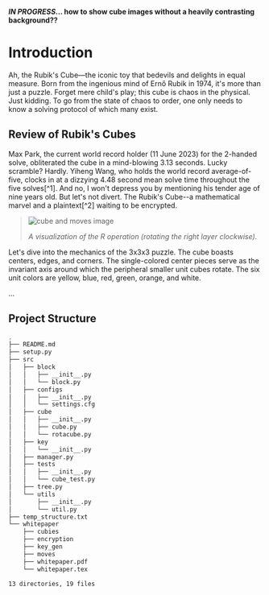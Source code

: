 **_IN PROGRESS_... how to show cube images without a heavily contrasting background??**

# Introduction

Ah, the Rubik's Cube—the iconic toy that bedevils and delights in equal measure. Born from the ingenious mind of Ernő Rubik in 1974, it's more than just a puzzle. Forget mere child's play; this cube is chaos in the physical. Just kidding. To go from the state of chaos to order, one only needs to know a solving protocol of which many exist.

## Review of Rubik's Cubes

Max Park, the current world record holder (11 June 2023) for the 2-handed solve, obliterated the cube in a mind-blowing 3.13 seconds. Lucky scramble? Hardly. Yiheng Wang, who holds the world record average-of-five, clocks in at a dizzying 4.48 second mean solve time throughout the five solves[^1]. And no, I won't depress you by mentioning his tender age of nine years old. But let's not divert. The Rubik's Cube--a mathematical marvel and a plaintext[^2] waiting to be encrypted.

> ![cube and moves image](https://github.com/thondascully/rotacrypt/assets/114739901/b79645d3-140b-4958-9ef6-ccbdf340fe01)
>
> _A visualization of the R operation (rotating the right layer clockwise)._

Let's dive into the mechanics of the 3x3x3 puzzle. The cube boasts centers, edges, and corners. The single-colored center pieces serve as the invariant axis around which the peripheral smaller unit cubes rotate. The six unit colors are yellow, blue, red, green, orange, and white.

...

## Project Structure
```bash
.
├── README.md
├── setup.py
├── src
│   ├── block
│   │   ├── __init__.py
│   │   └── block.py
│   ├── configs
│   │   ├── __init__.py
│   │   └── settings.cfg
│   ├── cube
│   │   ├── __init__.py
│   │   ├── cube.py
│   │   └── rotacube.py
│   ├── key
│   │   └── __init__.py
│   ├── manager.py
│   ├── tests
│   │   ├── __init__.py
│   │   └── cube_test.py
│   ├── tree.py
│   └── utils
│       ├── __init__.py
│       └── util.py
├── temp_structure.txt
└── whitepaper
    ├── cubies
    ├── encryption
    ├── key_gen
    ├── moves
    ├── whitepaper.pdf
    └── whitepaper.tex

13 directories, 19 files
```
